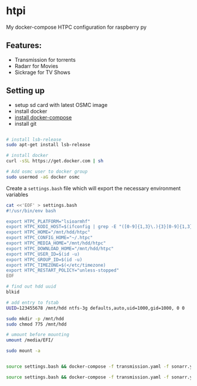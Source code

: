 # htpi
My docker-compose HTPC configuration for raspberry py 


## Features:

* Transmission for torrents
* Radarr for Movies
* Sickrage for TV Shows


## Setting up

* setup sd card with latest OSMC image
* install docker 
* [install docker-compose](https://github.com/hypriot/arm-compose#installation)
* install git

```bash

# install lsb-release
sudo apt-get install lsb-release

# install docker
curl -sSL https://get.docker.com | sh

# Add osmc user to docker group
sudo usermod -aG docker osmc

```



Create a `settings.bash` file which will export the necessary environment variables

```bash
cat <<'EOF' > settings.bash
#!/usr/bin/env bash

export HTPC_PLATFORM="lsioarmhf"
export HTPC_KODI_HOST=$(ifconfig | grep -E "([0-9]{1,3}\.){3}[0-9]{1,3}" | grep -v 127.0.0.1 | awk '{ print $2 }' | cut -f2 -d: | head -n1)
export HTPC_HOME="/mnt/hdd/htpc"
export HTPC_CONFIG_HOME="~/.htpc"
export HTPC_MEDIA_HOME="/mnt/hdd/htpc"
export HTPC_DOWNLOAD_HOME="/mnt/hdd/htpc"
export HTPC_USER_ID=$(id -u)
export HTPC_GROUP_ID=$(id -u)
export HTPC_TIMEZONE=$(</etc/timezone)
export HTPC_RESTART_POLICY="unless-stopped"
EOF
```


```bash
# find out hdd uuid
blkid

# add entry to fstab
UUID=123455678 /mnt/hdd ntfs-3g defaults,auto,uid=1000,gid=1000, 0 0

sudo mkdir -p /mnt/hdd
sudo chmod 775 /mnt/hdd

# umount before mounting
umount /media/EFI/

sudo mount -a

```


```bash

source settings.bash && docker-compose -f transmission.yaml -f sonarr.yaml -f radarr.yaml up -d

source settings.bash && docker-compose -f transmission.yaml -f sonarr.yaml -f radarr.yaml down


```